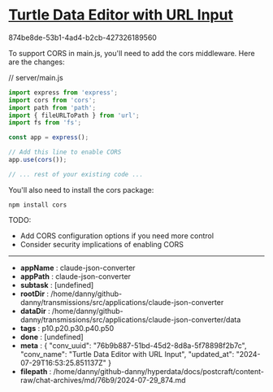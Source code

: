 # [Turtle Data Editor with URL Input](https://claude.ai/chat/76b9b887-51bd-45d2-8d8a-5f78898f2b7c)

874be8de-53b1-4ad4-b2cb-427326189560

 To support CORS in main.js, you'll need to add the cors middleware. Here are the changes:

// server/main.js
```javascript
import express from 'express';
import cors from 'cors';
import path from 'path';
import { fileURLToPath } from 'url';
import fs from 'fs';

const app = express();

// Add this line to enable CORS
app.use(cors());

// ... rest of your existing code ...
```

You'll also need to install the cors package:

```
npm install cors
```

TODO:
- Add CORS configuration options if you need more control
- Consider security implications of enabling CORS

---

* **appName** : claude-json-converter
* **appPath** : claude-json-converter
* **subtask** : [undefined]
* **rootDir** : /home/danny/github-danny/transmissions/src/applications/claude-json-converter
* **dataDir** : /home/danny/github-danny/transmissions/src/applications/claude-json-converter/data
* **tags** : p10.p20.p30.p40.p50
* **done** : [undefined]
* **meta** : {
  "conv_uuid": "76b9b887-51bd-45d2-8d8a-5f78898f2b7c",
  "conv_name": "Turtle Data Editor with URL Input",
  "updated_at": "2024-07-29T16:53:25.851137Z"
}
* **filepath** : /home/danny/github-danny/hyperdata/docs/postcraft/content-raw/chat-archives/md/76b9/2024-07-29_874.md